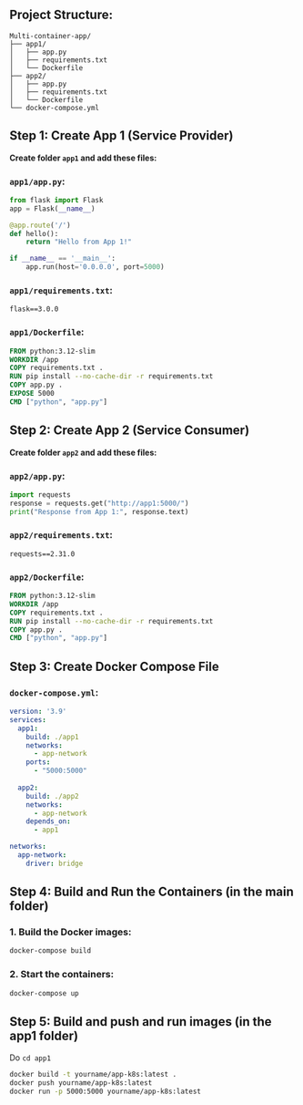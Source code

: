 ## Project Structure:
```
Multi-container-app/
├── app1/
│   ├── app.py
│   ├── requirements.txt
│   └── Dockerfile
├── app2/
│   ├── app.py
│   ├── requirements.txt
│   └── Dockerfile
└── docker-compose.yml
```

## Step 1: Create App 1 (Service Provider)

**Create folder `app1` and add these files:**

### `app1/app.py`:
```python
from flask import Flask
app = Flask(__name__)

@app.route('/')
def hello():
    return "Hello from App 1!"

if __name__ == '__main__':
    app.run(host='0.0.0.0', port=5000)
```

### `app1/requirements.txt`:
```
flask==3.0.0
```

### `app1/Dockerfile`:
```dockerfile
FROM python:3.12-slim
WORKDIR /app
COPY requirements.txt .
RUN pip install --no-cache-dir -r requirements.txt
COPY app.py .
EXPOSE 5000
CMD ["python", "app.py"]
```

## Step 2: Create App 2 (Service Consumer)

**Create folder `app2` and add these files:**

### `app2/app.py`:
```python
import requests
response = requests.get("http://app1:5000/")
print("Response from App 1:", response.text)
```

### `app2/requirements.txt`:
```
requests==2.31.0
```

### `app2/Dockerfile`:
```dockerfile
FROM python:3.12-slim
WORKDIR /app
COPY requirements.txt .
RUN pip install --no-cache-dir -r requirements.txt
COPY app.py .
CMD ["python", "app.py"]
```

## Step 3: Create Docker Compose File

### `docker-compose.yml`:
```yaml
version: '3.9'
services:
  app1:
    build: ./app1
    networks:
      - app-network
    ports:
      - "5000:5000"
  
  app2:
    build: ./app2
    networks:
      - app-network
    depends_on:
      - app1

networks:
  app-network:
    driver: bridge
```

## Step 4: Build and Run the Containers (in the main folder)

### 1. Build the Docker images:
```bash
docker-compose build
```

### 2. Start the containers:
```bash
docker-compose up
```

## Step 5: Build and push and run images (in the app1 folder)
Do ```cd app1```
```bash
docker build -t yourname/app-k8s:latest .
docker push yourname/app-k8s:latest
docker run -p 5000:5000 yourname/app-k8s:latest
```
